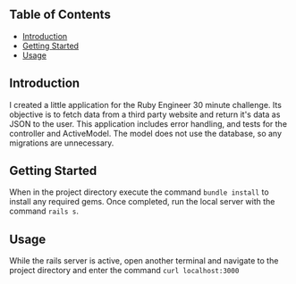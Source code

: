 ## Table of Contents
* [Introduction](#Introduction)
* [Getting Started](#getting-started)
* [Usage](#usage)


## Introduction
I created a little application for the Ruby Engineer 30 minute challenge. Its objective is to fetch data from a third party website and return it's data as JSON to the user. This application includes error handling, and tests for the controller and ActiveModel. The model does not use the database, so any migrations are unnecessary.

## Getting Started
When in the project directory execute the command `bundle install` to install any required gems. Once completed, run the local server with the command `rails s`.

## Usage
While the rails server is active, open another terminal and navigate to the project directory and enter the command `curl localhost:3000`